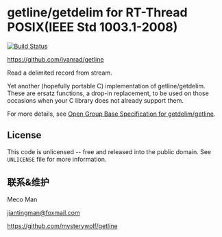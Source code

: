 # getline/getdelim for RT-Thread POSIX(IEEE Std 1003.1-2008)

[![Build Status](https://travis-ci.org/ivanrad/getline.svg?branch=master)](https://travis-ci.org/ivanrad/getline)

https://github.com/ivanrad/getline

Read a delimited record from stream.

Yet another (hopefully portable C) implementation of getline/getdelim.
These are ersatz functions, a drop-in replacement, to be used on those occasions when your C library does not already support them.

For more details, see [Open Group Base Specification for getdelim/getline][opengroup-spec].



## License

This code is unlicensed -- free and released into the public domain. See `UNLICENSE` file for more information.

[opengroup-spec]: http://pubs.opengroup.org/onlinepubs/9699919799/functions/getline.html




## 联系&维护
Meco Man 

jiantingman@foxmail.com

https://github.com/mysterywolf/getline
